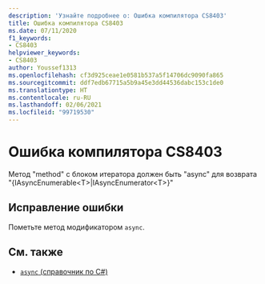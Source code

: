 ```yaml
---
description: 'Узнайте подробнее о: Ошибка компилятора CS8403'
title: Ошибка компилятора CS8403
ms.date: 07/11/2020
f1_keywords:
- CS8403
helpviewer_keywords:
- CS8403
author: Youssef1313
ms.openlocfilehash: cf3d925ceae1e0581b537a5f14706dc9090fa865
ms.sourcegitcommit: ddf7edb67715a5b9a45e3dd44536dabc153c1de0
ms.translationtype: HT
ms.contentlocale: ru-RU
ms.lasthandoff: 02/06/2021
ms.locfileid: "99719530"
---
```

# <a name="compiler-error-cs8403"></a>Ошибка компилятора CS8403

Метод "method" с блоком итератора должен быть "async" для возврата "{IAsyncEnumerable\<T>|IAsyncEnumerator\<T>}"

## <a name="to-correct-this-error"></a>Исправление ошибки

Пометьте метод модификатором `async`.

## <a name="see-also"></a>См. также

- [`async` (справочник по C#)](../keywords/async.md)
